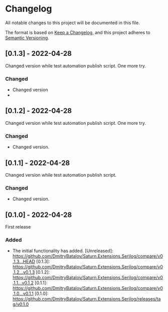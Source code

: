 # Changelog

All notable changes to this project will be documented in this file.

The format is based on [Keep a Changelog](https://keepachangelog.com/en/1.0.0/),
and this project adheres to [Semantic Versioning](https://semver.org/spec/v2.0.0.html).

## [0.1.3] - 2022-04-28

Changed version while test automation publish script. One more try.

### Changed
- Changed version
-

## [0.1.2] - 2022-04-28

Changed version while test automation publish script. One more try.

### Changed
- Changed version.

## [0.1.1] - 2022-04-28

Changed version while test automation publish script.

### Changed
- Changed version.

## [0.1.0] - 2022-04-28

First release

### Added
- The initial functionality has added.
[Unreleased]: https://github.com/DmitryBatalov/Saturn.Extensions.Serilog/compare/v0.1.3...HEAD
[0.1.3]: https://github.com/DmitryBatalov/Saturn.Extensions.Serilog/compare/v0.1.2...v0.1.3
[0.1.2]: https://github.com/DmitryBatalov/Saturn.Extensions.Serilog/compare/v0.1.1...v0.1.2
[0.1.1]: https://github.com/DmitryBatalov/Saturn.Extensions.Serilog/compare/v0.1.0...v0.1.1
[0.1.0]: https://github.com/DmitryBatalov/Saturn.Extensions.Serilog/releases/tag/v0.1.0
